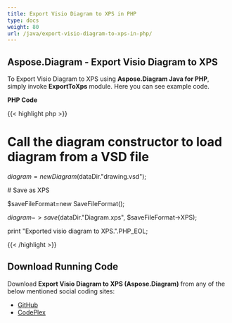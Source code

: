 ```yaml
---
title: Export Visio Diagram to XPS in PHP
type: docs
weight: 80
url: /java/export-visio-diagram-to-xps-in-php/
---
```


## **Aspose.Diagram - Export Visio Diagram to XPS**
To Export Visio Diagram to XPS using **Aspose.Diagram Java for PHP**, simply invoke **ExportToXps** module. Here you can see example code.

**PHP Code**

{{< highlight php >}}

 # Call the diagram constructor to load diagram from a VSD file

$diagram = new Diagram($dataDir."drawing.vsd");

\# Save as XPS

$saveFileFormat=new SaveFileFormat();

$diagram->save($dataDir."Diagram.xps", $saveFileFormat->XPS);

print "Exported visio diagram to XPS.".PHP_EOL;

{{< /highlight >}}
## **Download Running Code**
Download **Export Visio Diagram to XPS (Aspose.Diagram)** from any of the below mentioned social coding sites:

- [GitHub](https://github.com/asposediagram/Aspose.Diagram-for-Java/blob/master/Plugins/Aspose_Diagram_Java_for_PHP/src/aspose/diagram/LoadingSavingandConverting/ExportToXps.php)
- [CodePlex](https://asposediagramjavaphp.codeplex.com/SourceControl/latest#src/aspose/diagram/LoadingSavingandConverting/ExportToXps.php)

